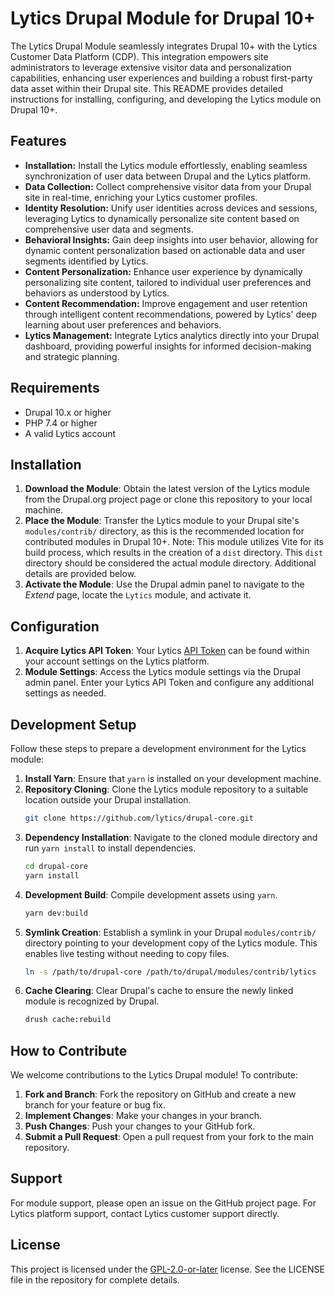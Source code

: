 # Lytics Drupal Module for Drupal 10+

The Lytics Drupal Module seamlessly integrates Drupal 10+ with the Lytics Customer Data Platform (CDP). This integration empowers site administrators to leverage extensive visitor data and personalization capabilities, enhancing user experiences and building a robust first-party data asset within their Drupal site. This README provides detailed instructions for installing, configuring, and developing the Lytics module on Drupal 10+.

## Features

- **Installation:** Install the Lytics module effortlessly, enabling seamless synchronization of user data between Drupal and the Lytics platform.
- **Data Collection:** Collect comprehensive visitor data from your Drupal site in real-time, enriching your Lytics customer profiles.
- **Identity Resolution:** Unify user identities across devices and sessions, leveraging Lytics to dynamically personalize site content based on comprehensive user data and segments.
- **Behavioral Insights:** Gain deep insights into user behavior, allowing for dynamic content personalization based on actionable data and user segments identified by Lytics.
- **Content Personalization:** Enhance user experience by dynamically personalizing site content, tailored to individual user preferences and behaviors as understood by Lytics.
- **Content Recommendation:** Improve engagement and user retention through intelligent content recommendations, powered by Lytics' deep learning about user preferences and behaviors.
- **Lytics Management:** Integrate Lytics analytics directly into your Drupal dashboard, providing powerful insights for informed decision-making and strategic planning.

## Requirements

- Drupal 10.x or higher
- PHP 7.4 or higher
- A valid Lytics account

## Installation

1. **Download the Module**: Obtain the latest version of the Lytics module from the Drupal.org project page or clone this repository to your local machine.
2. **Place the Module**: Transfer the Lytics module to your Drupal site's `modules/contrib/` directory, as this is the recommended location for contributed modules in Drupal 10+. Note: This module utilizes Vite for its build process, which results in the creation of a `dist` directory. This `dist` directory should be considered the actual module directory. Additional details are provided below.
3. **Activate the Module**: Use the Drupal admin panel to navigate to the *Extend* page, locate the `Lytics` module, and activate it.

## Configuration

1. **Acquire Lytics API Token**: Your Lytics [API Token](https://docs.lytics.com/docs/access-tokens#deleting-an-existing-api-token) can be found within your account settings on the Lytics platform.
2. **Module Settings**: Access the Lytics module settings via the Drupal admin panel. Enter your Lytics API Token and configure any additional settings as needed.

## Development Setup

Follow these steps to prepare a development environment for the Lytics module:

1. **Install Yarn**: Ensure that `yarn` is installed on your development machine.
2. **Repository Cloning**: Clone the Lytics module repository to a suitable location outside your Drupal installation.
    ```sh
    git clone https://github.com/lytics/drupal-core.git
    ```
3. **Dependency Installation**: Navigate to the cloned module directory and run `yarn install` to install dependencies.
    ```sh
    cd drupal-core
    yarn install
    ```
4. **Development Build**: Compile development assets using `yarn`.
    ```sh
    yarn dev:build
    ```
5. **Symlink Creation**: Establish a symlink in your Drupal `modules/contrib/` directory pointing to your development copy of the Lytics module. This enables live testing without needing to copy files.
    ```sh
    ln -s /path/to/drupal-core /path/to/drupal/modules/contrib/lytics
    ```
6. **Cache Clearing**: Clear Drupal's cache to ensure the newly linked module is recognized by Drupal.
    ```sh
    drush cache:rebuild
    ```

## How to Contribute

We welcome contributions to the Lytics Drupal module! To contribute:

1. **Fork and Branch**: Fork the repository on GitHub and create a new branch for your feature or bug fix.
2. **Implement Changes**: Make your changes in your branch.
3. **Push Changes**: Push your changes to your GitHub fork.
4. **Submit a Pull Request**: Open a pull request from your fork to the main repository.

## Support

For module support, please open an issue on the GitHub project page. For Lytics platform support, contact Lytics customer support directly.

## License

This project is licensed under the [GPL-2.0-or-later](https://www.gnu.org/licenses/gpl-2.0.html) license. See the LICENSE file in the repository for complete details.
